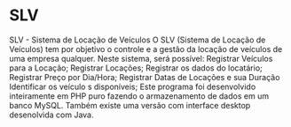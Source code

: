 # SLV
SLV - Sistema de Locação de Veículos
O SLV (Sistema de Locação de Veículos) tem por objetivo o controle e a
gestão da locação de veículos de uma empresa qualquer. Neste sistema, será
possível: Registrar Veículos para a Locação; Registrar Locações; Registrar os
dados do locatário; Registrar Preço por Dia/Hora; Registrar Datas de Locações
e sua Duração Identificar os veículo s disponíveis;
Este programa foi desenvolvido inteiramente em PHP puro fazendo o armazenamento de dados em um banco MySQL.
Também existe uma versão com interface desktop desenolvida com Java.
